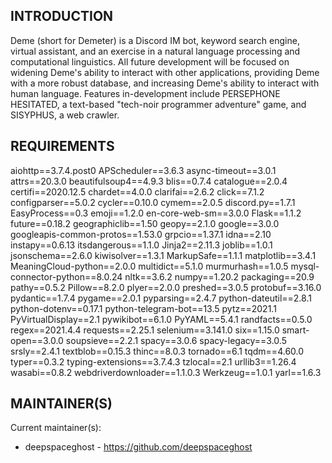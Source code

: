 INTRODUCTION
------------

Deme (short for Demeter) is a Discord IM bot, keyword search engine, virtual assistant, and an
exercise in a natural language processing and computational linguistics. All future development
will be focused on widening Deme's ability to interact with other applications, providing Deme with
a more robust database, and increasing Deme's ability to interact with human language. Features
in-development include PERSEPHONE HESITATED, a text-based "tech-noir programmer adventure" game,
and SISYPHUS, a web crawler.


REQUIREMENTS
------------

aiohttp==3.7.4.post0
APScheduler==3.6.3
async-timeout==3.0.1
attrs==20.3.0
beautifulsoup4==4.9.3
blis==0.7.4
catalogue==2.0.4
certifi==2020.12.5
chardet==4.0.0
clarifai==2.6.2
click==7.1.2
configparser==5.0.2
cycler==0.10.0
cymem==2.0.5
discord.py==1.7.1
EasyProcess==0.3
emoji==1.2.0
en-core-web-sm==3.0.0
Flask==1.1.2
future==0.18.2
geographiclib==1.50
geopy==2.1.0
google==3.0.0
googleapis-common-protos==1.53.0
grpcio==1.37.1
idna==2.10
instapy==0.6.13
itsdangerous==1.1.0
Jinja2==2.11.3
joblib==1.0.1
jsonschema==2.6.0
kiwisolver==1.3.1
MarkupSafe==1.1.1
matplotlib==3.4.1
MeaningCloud-python==2.0.0
multidict==5.1.0
murmurhash==1.0.5
mysql-connector-python==8.0.24
nltk==3.6.2
numpy==1.20.2
packaging==20.9
pathy==0.5.2
Pillow==8.2.0
plyer==2.0.0
preshed==3.0.5
protobuf==3.16.0
pydantic==1.7.4
pygame==2.0.1
pyparsing==2.4.7
python-dateutil==2.8.1
python-dotenv==0.17.1
python-telegram-bot==13.5
pytz==2021.1
PyVirtualDisplay==2.1
pywikibot==6.1.0
PyYAML==5.4.1
randfacts==0.5.0
regex==2021.4.4
requests==2.25.1
selenium==3.141.0
six==1.15.0
smart-open==3.0.0
soupsieve==2.2.1
spacy==3.0.6
spacy-legacy==3.0.5
srsly==2.4.1
textblob==0.15.3
thinc==8.0.3
tornado==6.1
tqdm==4.60.0
typer==0.3.2
typing-extensions==3.7.4.3
tzlocal==2.1
urllib3==1.26.4
wasabi==0.8.2
webdriverdownloader==1.1.0.3
Werkzeug==1.0.1
yarl==1.6.3


MAINTAINER(S)
-----------

Current maintainer(s):
* deepspaceghost - https://github.com/deepspaceghost

